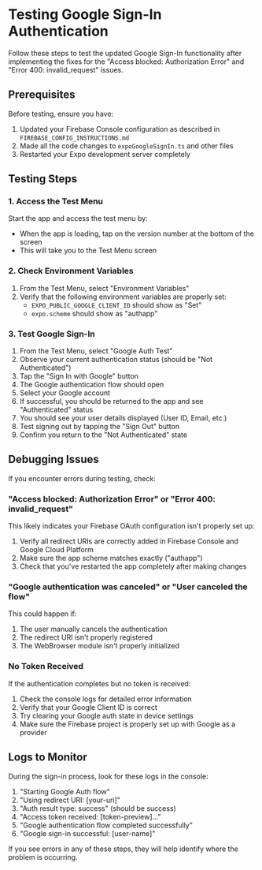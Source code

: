 # Testing Google Sign-In Authentication

Follow these steps to test the updated Google Sign-In functionality after implementing the fixes for the "Access blocked: Authorization Error" and "Error 400: invalid_request" issues.

## Prerequisites

Before testing, ensure you have:

1. Updated your Firebase Console configuration as described in `FIREBASE_CONFIG_INSTRUCTIONS.md`
2. Made all the code changes to `expoGoogleSignIn.ts` and other files
3. Restarted your Expo development server completely

## Testing Steps

### 1. Access the Test Menu

Start the app and access the test menu by:
- When the app is loading, tap on the version number at the bottom of the screen
- This will take you to the Test Menu screen

### 2. Check Environment Variables

1. From the Test Menu, select "Environment Variables"
2. Verify that the following environment variables are properly set:
   - `EXPO_PUBLIC_GOOGLE_CLIENT_ID` should show as "Set" 
   - `expo.scheme` should show as "authapp"

### 3. Test Google Sign-In

1. From the Test Menu, select "Google Auth Test"
2. Observe your current authentication status (should be "Not Authenticated")
3. Tap the "Sign In with Google" button
4. The Google authentication flow should open
5. Select your Google account
6. If successful, you should be returned to the app and see "Authenticated" status
7. You should see your user details displayed (User ID, Email, etc.)
8. Test signing out by tapping the "Sign Out" button
9. Confirm you return to the "Not Authenticated" state

## Debugging Issues

If you encounter errors during testing, check:

### "Access blocked: Authorization Error" or "Error 400: invalid_request"

This likely indicates your Firebase OAuth configuration isn't properly set up:
1. Verify all redirect URIs are correctly added in Firebase Console and Google Cloud Platform
2. Make sure the app scheme matches exactly ("authapp")
3. Check that you've restarted the app completely after making changes

### "Google authentication was canceled" or "User canceled the flow" 

This could happen if:
1. The user manually cancels the authentication
2. The redirect URI isn't properly registered
3. The WebBrowser module isn't properly initialized

### No Token Received

If the authentication completes but no token is received:
1. Check the console logs for detailed error information
2. Verify that your Google Client ID is correct
3. Try clearing your Google auth state in device settings
4. Make sure the Firebase project is properly set up with Google as a provider

## Logs to Monitor

During the sign-in process, look for these logs in the console:
1. "Starting Google Auth flow"
2. "Using redirect URI: [your-uri]"
3. "Auth result type: success" (should be success)
4. "Access token received: [token-preview]..."
5. "Google authentication flow completed successfully"
6. "Google sign-in successful: [user-name]"

If you see errors in any of these steps, they will help identify where the problem is occurring.